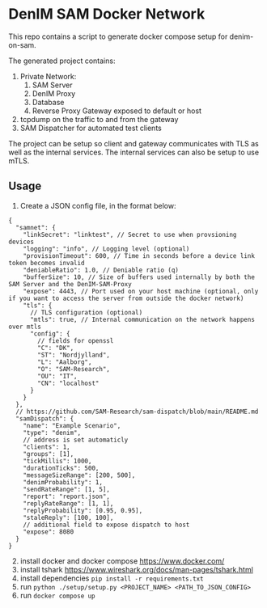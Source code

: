 # DenIM SAM Docker Network

This repo contains a script to generate docker compose setup for denim-on-sam.

The generated project contains:

1. Private Network:
   1. SAM Server
   2. DenIM Proxy
   3. Database
   4. Reverse Proxy Gateway exposed to default or host
2. tcpdump on the traffic to and from the gateway
3. SAM Dispatcher for automated test clients

The project can be setup so client and gateway communicates with TLS as well as the internal services.
The internal services can also be setup to use mTLS.

## Usage

1. Create a JSON config file, in the format below:

```jsonc
{
  "samnet": {
    "linkSecret": "linktest", // Secret to use when provsioning devices
    "logging": "info", // Logging level (optional)
    "provisionTimeout": 600, // Time in seconds before a device link token becomes invalid
    "deniableRatio": 1.0, // Deniable ratio (q)
    "bufferSize": 10, // Size of buffers used internally by both the SAM Server and the DenIM-SAM-Proxy
    "expose": 4443, // Port used on your host machine (optional, only if you want to access the server from outside the docker network)
    "tls": {
      // TLS configuration (optional)
      "mtls": true, // Internal communication on the network happens over mtls
      "config": {
        // fields for openssl
        "C": "DK",
        "ST": "Nordjylland",
        "L": "Aalborg",
        "O": "SAM-Research",
        "OU": "IT",
        "CN": "localhost"
      }
    }
  },
  // https://github.com/SAM-Research/sam-dispatch/blob/main/README.md
  "samDispatch": {
    "name": "Example Scenario",
    "type": "denim",
    // address is set automaticly
    "clients": 1,
    "groups": [1],
    "tickMillis": 1000,
    "durationTicks": 500,
    "messageSizeRange": [200, 500],
    "denimProbability": 1,
    "sendRateRange": [1, 5],
    "report": "report.json",
    "replyRateRange": [1, 1],
    "replyProbability": [0.95, 0.95],
    "staleReply": [100, 100],
    // additional field to expose dispatch to host
    "expose": 8080
  }
}
```

2. install docker and docker compose https://www.docker.com/
3. install tshark https://www.wireshark.org/docs/man-pages/tshark.html
4. install dependencies `pip install -r requirements.txt`
5. run `python ./setup/setup.py <PROJECT_NAME> <PATH_TO_JSON_CONFIG>`
6. run `docker compose up`
